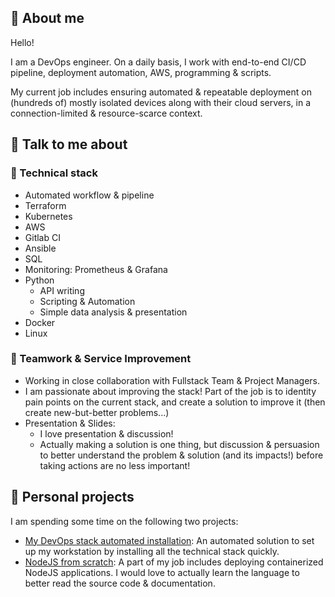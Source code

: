 ## :deciduous_tree: About me

Hello!

I am a DevOps engineer. On a daily basis, I work with end-to-end CI/CD pipeline, deployment automation, AWS, programming & scripts.

My current job includes ensuring automated & repeatable deployment on (hundreds of) mostly isolated devices along with their cloud servers, in a connection-limited & resource-scarce context.


## :dart: Talk to me about

### :rocket: Technical stack

- Automated workflow & pipeline
- Terraform
- Kubernetes
- AWS
- Gitlab CI
- Ansible
- SQL
- Monitoring: Prometheus & Grafana
- Python
  - API writing
  - Scripting & Automation
  - Simple data analysis & presentation
- Docker
- Linux

### :star2: Teamwork & Service Improvement

- Working in close collaboration with Fullstack Team & Project Managers.
- I am passionate about improving the stack! Part of the job is to identity pain points on the current stack, and create a solution to improve it (then create new-but-better problems...)
- Presentation & Slides:
  - I love presentation & discussion!
  - Actually making a solution is one thing, but discussion & persuasion to better understand the problem & solution (and its impacts!) before taking actions are no less important!


## :muscle: Personal projects

I am spending some time on the following two projects:

- [My DevOps stack automated installation](https://github.com/lamvng/my-devops-tools): An automated solution to set up my workstation by installing all the technical stack quickly.
- [NodeJS from scratch](https://github.com/lamvng/nodejs-from-scratch): A part of my job includes deploying containerized NodeJS applications. I would love to actually learn the language to better read the source code & documentation.

<!---
lamvng/lamvng is a ✨ special ✨ repository because its `README.md` (this file) appears on your GitHub profile.
You can click the Preview link to take a look at your changes.
--->
